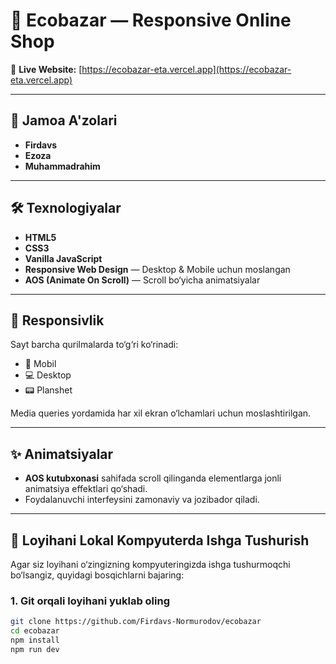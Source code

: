 # 🌿 Ecobazar — Responsive Online Shop

🔗 **Live Website:** [https://ecobazar-eta.vercel.app](https://ecobazar-eta.vercel.app)

---

## 👥 Jamoa A'zolari

- **Firdavs**
- **Ezoza**
- **Muhammadrahim**

---

## 🛠 Texnologiyalar

- **HTML5**
- **CSS3**
- **Vanilla JavaScript**
- **Responsive Web Design** — Desktop & Mobile uchun moslangan
- **AOS (Animate On Scroll)** — Scroll bo‘yicha animatsiyalar

---

## 📱 Responsivlik

Sayt barcha qurilmalarda to‘g‘ri ko‘rinadi:

- 📱 Mobil
- 💻 Desktop
- 📟 Planshet

Media queries yordamida har xil ekran o‘lchamlari uchun moslashtirilgan.

---

## ✨ Animatsiyalar

- **AOS kutubxonasi** sahifada scroll qilinganda elementlarga jonli animatsiya effektlari qo‘shadi.
- Foydalanuvchi interfeysini zamonaviy va jozibador qiladi.

---

## 🚀 Loyihani Lokal Kompyuterda Ishga Tushurish

Agar siz loyihani o‘zingizning kompyuteringizda ishga tushurmoqchi bo‘lsangiz, quyidagi bosqichlarni bajaring:

### 1. Git orqali loyihani yuklab oling

```bash
git clone https://github.com/Firdavs-Normurodov/ecobazar
cd ecobazar
npm install
npm run dev

```
